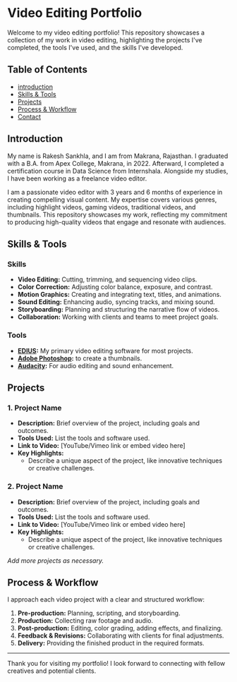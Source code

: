 # Video Editing Portfolio

Welcome to my video editing portfolio! This repository showcases a collection of my work in video editing, highlighting the projects I've completed, the tools I've used, and the skills I've developed.

## Table of Contents

- [introduction](#introduction)
- [Skills & Tools](#skills--tools)
- [Projects](#projects)
- [Process & Workflow](#process--workflow)
- [Contact](#contact)

## Introduction
My name is Rakesh Sankhla, and I am from Makrana, Rajasthan. I graduated with a B.A. from Apex College, Makrana, in 2022. Afterward, I completed a certification course in Data Science from Internshala. Alongside my studies, I have been working as a freelance video editor.

I am a passionate video editor with 3 years and 6 months of experience in creating compelling visual content. My expertise covers various genres, including highlight videos, gaming videos, traditional videos, and thumbnails. This repository showcases my work, reflecting my commitment to producing high-quality videos that engage and resonate with audiences.

## Skills & Tools

### Skills

- **Video Editing:** Cutting, trimming, and sequencing video clips.
- **Color Correction:** Adjusting color balance, exposure, and contrast.
- **Motion Graphics:** Creating and integrating text, titles, and animations.
- **Sound Editing:** Enhancing audio, syncing tracks, and mixing sound.
- **Storyboarding:** Planning and structuring the narrative flow of videos.
- **Collaboration:** Working with clients and teams to meet project goals.

### Tools

- **[EDIUS](https://www.edius.net/):** My primary video editing software for most projects.
- **[Adobe Photoshop](https://www.adobe.com/in/products/photoshop.html?gclid=Cj0KCQjwwuG1BhCnARIsAFWBUC2y-IokLnt-uitlcAQf-DT2wPKymQ40oMhW8SjD1XB7qQNtGYfacBYaAgPVEALw_wcB&sdid=ZXL8DWJ3&mv=search&mv2=paidsearch&ef_id=Cj0KCQjwwuG1BhCnARIsAFWBUC2y-IokLnt-uitlcAQf-DT2wPKymQ40oMhW8SjD1XB7qQNtGYfacBYaAgPVEALw_wcB:G:s&s_kwcid=AL!3085!3!706062974834!b!!g!!adobe%20expand%20photo!21480252637!162146653622&gad_source=1):** to create a thumbnails.
- **[Audacity](https://www.audacityteam.org/):** For audio editing and sound enhancement.

## Projects

### 1. **Project Name**
   - **Description:** Brief overview of the project, including goals and outcomes.
   - **Tools Used:** List the tools and software used.
   - **Link to Video:** [YouTube/Vimeo link or embed video here]
   - **Key Highlights:**
     - Describe a unique aspect of the project, like innovative techniques or creative challenges.

### 2. **Project Name**
   - **Description:** Brief overview of the project, including goals and outcomes.
   - **Tools Used:** List the tools and software used.
   - **Link to Video:** [YouTube/Vimeo link or embed video here]
   - **Key Highlights:**
     - Describe a unique aspect of the project, like innovative techniques or creative challenges.

*Add more projects as necessary.*

## Process & Workflow

I approach each video project with a clear and structured workflow:

1. **Pre-production:** Planning, scripting, and storyboarding.
2. **Production:** Collecting raw footage and audio.
3. **Post-production:** Editing, color grading, adding effects, and finalizing.
4. **Feedback & Revisions:** Collaborating with clients for final adjustments.
5. **Delivery:** Providing the finished product in the required formats.
---

Thank you for visiting my portfolio! I look forward to connecting with fellow creatives and potential clients.
